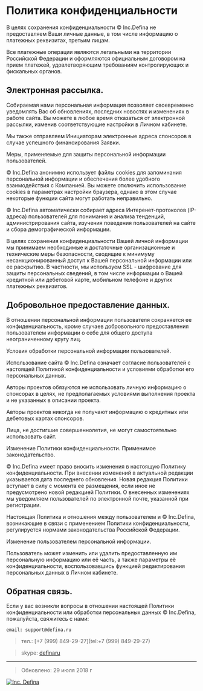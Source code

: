 # Политика конфиденциальности

В целях сохранения конфиденциальности © Inc.Defina не предоставляем Ваши личные данные, в том числе информацию о платежных реквизитах, третьим лицам.

Все платежные операции являются легальными на территории Российской Федерации и оформляются официальным договором на прием платежей, удовлетворяющим требованиям контролирующих и фискальных органов.

## Электронная рассылка.

Собираемая нами персональная информация позволяет своевременно уведомлять Вас об обновлениях, последних новостях и изменениях в работе сайта. Вы можете в любое время отказаться от электронной рассылки, изменив соответствующие настройки в Личном кабинете.

Мы также отправляем Инициаторам электронные адреса спонсоров в случае успешного финансирования Заявки.

Меры, применяемые для защиты персональной информации пользователей.

© Inc.Defina анонимно использует файлы cookies для запоминания персональной информации и обеспечения более удобного взаимодействия с Компанией. Вы можете отключить использование cookies в параметрах настройки браузера, однако в этом случае некоторые функции сайта могут работать неправильно.

© Inc.Defina автоматически собирает адреса Интеренет-протоколов (IP-адреса) пользователей для понимания и анализа тенденций, администрирования сайта, изучения поведения пользователей на сайте и сбора демографической информации.

В целях сохранения конфиденциальности Вашей личной информации мы принимаем необходимые и достаточные организационные и технические меры безопасности, сводящие к минимуму несанкционированный доступ к Вашей персональной информации или ее раскрытию. В частности, мы используем SSL - шифрование для защиты персональных сведений, в том числе информации о Вашей кредитной или дебетовой карте, мобильном телефоне и других платежных реквизитов.

## Добровольное предоставление данных.

В отношении персональной информации пользователя сохраняется ее конфиденциальность, кроме случаев добровольного предоставления пользователем информации о себе для общего доступа неограниченному кругу лиц.

Условия обработки персональной информации пользователей.

Использование сайта © Inc.Defina означает согласие пользователей с настоящей Политикой конфиденциальности и условиями обработки его персональных данных.

Авторы проектов обязуются не использовать личную информацию о спонсорах в целях, не предполагаемых условиями выполнения проекта и не указанных в описании проекта.

Авторы проектов никогда не получают информацию о кредитных или дебетовых картах спонсоров.

Лица, не достигшие совершеннолетия, не могут самостоятельно использовать сайт.

Изменение Политики конфиденциальности. Применимое законодательство.

© Inc.Defina имеет право вносить изменения в настоящую Политику конфиденциальности. При внесении изменений в актуальной редакции указывается дата последнего обновления. Новая редакция Политики вступает в силу с момента ее размещения, если иное не предусмотрено новой редакцией Политики. О внесенных изменениях мы уведомляем пользователей по электронной почте, указанной при регистрации.

Настоящая Политика и отношения между пользователем и © Inc.Defina, возникающие в связи с применением Политики конфиденциальности, регулируется нормами законодательства Российской Федерации.

Изменение пользователем персональной информации.

Пользователь может изменить или удалить предоставленную им персональную информацию или её часть, а также параметры её конфиденциальности, воспользовавшись функцией редактирования персональных данных в Личном кабинете.

## Обратная связь.

Если у вас возникли вопросы в отношении настоящей Политики конфиденциальности 
или обработки персональных данных © Inc.Defina, пожалуйста, свяжитесь с нами:

`email: support@defina.ru`

>тел.: [+7 (999) 849-29-27](tel:+7 (999) 849-29-27)

> skype: [definaru](skype:definaru?call)

---

> Обновлено: 29 июля 2018 г 


[![Inc. Defina](https://definaru.github.io/assets/images/button11.png)](https://defina.ru)


